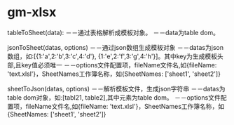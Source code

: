 # gm-xlsx


tableToSheet(data):
－－通过表格解析成模板对象。
－－data为table dom。


jsonToSheet(datas, options)
－－通过json数组生成模板对象
－－datas为json数组，如:[{1:'a',2:'b',3:'c',4:'d'}, {1:'e',2:'f',3:'g',4:'h'}]。其中key为生成模板头部,且key值必须唯一
－－options文件配置项，fileName文件名,如{fileName: 'text.xlsl'}，SheetNames工作簿名称，如{SheetNames: ['sheet1', 'sheet2']}



sheetToJson(datas, options)
－－解析模板文件，生成json字符串
－－datas为table dom对象，如:[tabl21, table2],其中元素为table dom。
－－options文件配置项，fileName文件名,如{fileName: 'text.xlsl'}，SheetNames工作簿名称，如{SheetNames: ['sheet1', 'sheet2']}
